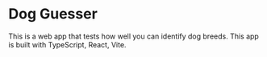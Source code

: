 # Dog Guesser

This is a web app that tests how well you can identify dog breeds. This app is built with TypeScript, React, Vite.
